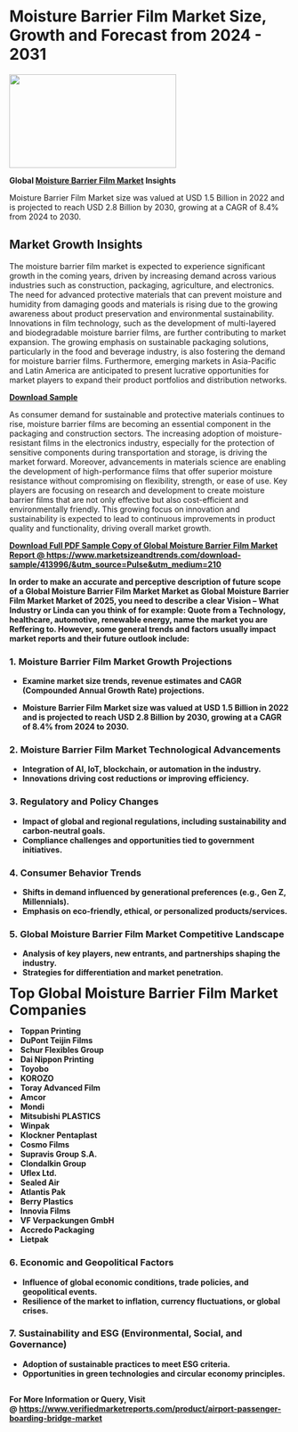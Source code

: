 <H1>Moisture Barrier Film Market Size, Growth and Forecast from 2024 - 2031</H1><img class="aligncenter size-medium wp-image-584254" src="https://thirdeyenews.in/wp-content/uploads/2024/09/Global-Market-Research-300x168.jpeg" alt="" width="300" height="168" /><p><strong>Global&nbsp;<a href="https://www.marketsizeandtrends.com/download-sample/413996/&amp;utm_source=Pulse&amp;utm_medium=210">Moisture Barrier Film Market</a> Insights</strong></p><p>Moisture Barrier Film Market size was valued at USD 1.5 Billion in 2022 and is projected to reach USD 2.8 Billion by 2030, growing at a CAGR of 8.4% from 2024 to 2030.</p><p><h2>Market Growth Insights</h2> <p>The moisture barrier film market is expected to experience significant growth in the coming years, driven by increasing demand across various industries such as construction, packaging, agriculture, and electronics. The need for advanced protective materials that can prevent moisture and humidity from damaging goods and materials is rising due to the growing awareness about product preservation and environmental sustainability. Innovations in film technology, such as the development of multi-layered and biodegradable moisture barrier films, are further contributing to market expansion. The growing emphasis on sustainable packaging solutions, particularly in the food and beverage industry, is also fostering the demand for moisture barrier films. Furthermore, emerging markets in Asia-Pacific and Latin America are anticipated to present lucrative opportunities for market players to expand their product portfolios and distribution networks.</p> <p><strong><a href="#">Download Sample</a></strong></p> <p>As consumer demand for sustainable and protective materials continues to rise, moisture barrier films are becoming an essential component in the packaging and construction sectors. The increasing adoption of moisture-resistant films in the electronics industry, especially for the protection of sensitive components during transportation and storage, is driving the market forward. Moreover, advancements in materials science are enabling the development of high-performance films that offer superior moisture resistance without compromising on flexibility, strength, or ease of use. Key players are focusing on research and development to create moisture barrier films that are not only effective but also cost-efficient and environmentally friendly. This growing focus on innovation and sustainability is expected to lead to continuous improvements in product quality and functionality, driving overall market growth. <p><strong><a href="#"></p><p><span class=""><strong>Download Full PDF Sample Copy of Global Moisture Barrier Film Market Report</strong> @ <a href="https://www.marketsizeandtrends.com/download-sample/413996/&amp;utm_source=Pulse&amp;utm_medium=210" target="_blank">https://www.marketsizeandtrends.com/download-sample/413996/&amp;utm_source=Pulse&amp;utm_medium=210</a></span></p><p>In order to make an accurate and perceptive description of future scope of a Global&nbsp;Moisture Barrier Film Market Market as Global&nbsp;Moisture Barrier Film Market Market of 2025, you need to describe a clear Vision &ndash; What Industry or Linda can you think of for example: Quote from a Technology, healthcare, automotive, renewable energy, name the market you are Reffering to. However, some general trends and factors usually impact market reports and their future outlook include:</p><h3>1.&nbsp;<strong>Moisture Barrier Film Market Growth Projections</strong></h3><ul><li>Examine market size trends, revenue estimates and CAGR (Compounded Annual Growth Rate) projections.</li><li><p>Moisture Barrier Film Market size was valued at USD 1.5 Billion in 2022 and is projected to reach USD 2.8 Billion by 2030, growing at a CAGR of 8.4% from 2024 to 2030.</p></li></ul><h3>2.&nbsp;<strong>Moisture Barrier Film Market Technological Advancements</strong></h3><ul><li>Integration of AI, IoT, blockchain, or automation in the industry.</li><li>Innovations driving cost reductions or improving efficiency.</li></ul><h3>3.&nbsp;<strong>Regulatory and Policy Changes</strong></h3><ul><li>Impact of global and regional regulations, including sustainability and carbon-neutral goals.</li><li>Compliance challenges and opportunities tied to government initiatives.</li></ul><h3>4.&nbsp;<strong>Consumer Behavior Trends</strong></h3><ul><li>Shifts in demand influenced by generational preferences (e.g., Gen Z, Millennials).</li><li>Emphasis on eco-friendly, ethical, or personalized products/services.</li></ul><h3>5.&nbsp;<strong>Global Moisture Barrier Film Market Competitive Landscape</strong></h3><ul><li>Analysis of key players, new entrants, and partnerships shaping the industry.</li><li>Strategies for differentiation and market penetration.</li></ul><p data-pm-slice="1 1 []"><span style="color: inherit; font-family: inherit; font-size: 25px;">Top Global Moisture Barrier Film Market Companies</span></p><div class="" data-test-id=""><p><li>Toppan Printing</li><li> DuPont Teijin Films</li><li> Schur Flexibles Group</li><li> Dai Nippon Printing</li><li> Toyobo</li><li> KOROZO</li><li> Toray Advanced Film</li><li> Amcor</li><li> Mondi</li><li> Mitsubishi PLASTICS</li><li> Winpak</li><li> Klockner Pentaplast</li><li> Cosmo Films</li><li> Supravis Group S.A.</li><li> Clondalkin Group</li><li> Uflex Ltd.</li><li> Sealed Air</li><li> Atlantis Pak</li><li> Berry Plastics</li><li> Innovia Films</li><li> VF Verpackungen GmbH</li><li> Accredo Packaging</li><li> Lietpak</li></p></div><h3>6.&nbsp;<strong>Economic and Geopolitical Factors</strong></h3><ul><li>Influence of global economic conditions, trade policies, and geopolitical events.</li><li>Resilience of the market to inflation, currency fluctuations, or global crises.</li></ul><h3>7.&nbsp;<strong>Sustainability and ESG (Environmental, Social, and Governance)</strong></h3><ul><li>Adoption of sustainable practices to meet ESG criteria.</li><li>Opportunities in green technologies and circular economy principles.</li></ul><h2><strong style="font-size: 14px;">For More Information or Query, Visit @&nbsp;</strong><a style="background-color: #ffffff; font-size: 14px;" href="https://www.marketsizeandtrends.com/report/moisture-barrier-film-market/" target="_blank">https://www.verifiedmarketreports.com/product/airport-passenger-boarding-bridge-market</a></h2>
